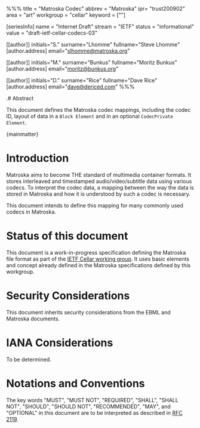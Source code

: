 %%%
title = "Matroska Codec"
abbrev = "Matroska"
ipr= "trust200902"
area = "art"
workgroup = "cellar"
keyword = [""]

[seriesInfo]
name = "Internet Draft"
stream = "IETF"
status = "informational"
value = "draft-ietf-cellar-codecs-03"

[[author]]
initials="S."
surname="Lhomme"
fullname="Steve Lhomme"
 [author.address]
  email="slhomme@matroska.org"

[[author]]
initials="M."
surname="Bunkus"
fullname="Moritz Bunkus"
  [author.address]
 email="moritz@bunkus.org"

[[author]]
initials="D."
surname="Rice"
fullname="Dave Rice"
  [author.address]
  email="dave@dericed.com"
%%%

.# Abstract

This document defines the Matroska codec mappings, including the codec ID, layout of data in a `Block Element` and in an optional `CodecPrivate Element`.

{mainmatter}

# Introduction

Matroska aims to become THE standard of multimedia container formats. It stores interleaved and timestamped audio/video/subtitle data using various codecs. To interpret the codec data, a mapping between the way the data is stored in Matroska and how it is understood by such a codec is necessary.

This document intends to define this mapping for many commonly used codecs in Matroska.

# Status of this document

This document is a work-in-progress specification defining the Matroska file format as part of the [IETF Cellar working group](https://datatracker.ietf.org/wg/cellar/charter/). It uses basic elements and concept already defined in the Matroska specifications defined by this workgroup.

# Security Considerations

This document inherits security considerations from the EBML and Matroska documents.

# IANA Considerations

To be determined.

# Notations and Conventions

The key words "MUST", "MUST NOT", "REQUIRED", "SHALL", "SHALL NOT", "SHOULD", "SHOULD NOT", "RECOMMENDED", "MAY", and "OPTIONAL" in this document are to be interpreted as described in [RFC 2119](https://tools.ietf.org/html/rfc2119).

